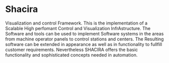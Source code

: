 # Shacira
Visualization and control Framework.
This is the implementation of a Scalable High perfomant Control and Visualization InfrAstructure.
The Software and tools can be used to implement Software systems in the areas from  machine operator panels to control stations and centers.
The Resulting software can be extended in appearance as well as in functionality to fullfill customer requirements.
Nevertheless SHACIRA offers the basic functionality and sophisticated concepts needed in automation.
